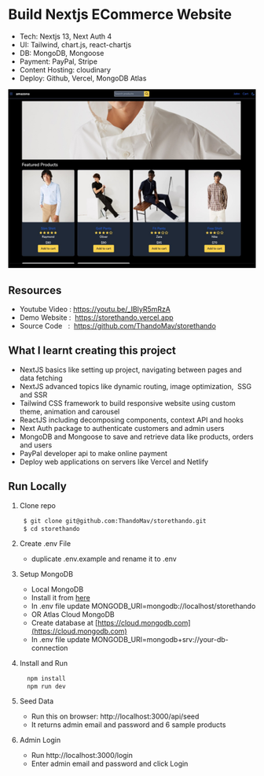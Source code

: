 # Build Nextjs ECommerce Website

- Tech: Nextjs 13, Next Auth 4
- UI: Tailwind, chart.js, react-chartjs
- DB: MongoDB, Mongoose
- Payment: PayPal, Stripe
- Content Hosting: cloudinary
- Deploy: Github, Vercel, MongoDB Atlas

![next storethando](/public/app.jpg)

## Resources

- Youtube Video : https://youtu.be/_IBlyR5mRzA
- Demo Website :  https://storethando.vercel.app
- Source Code   :  https://github.com/ThandoMav/storethando

## What I learnt creating this project

- NextJS basics like setting up project, navigating between pages and data fetching
- NextJS advanced topics like dynamic routing, image optimization,  SSG and SSR
- Tailwind CSS framework to build responsive website using custom theme, animation and carousel
- ReactJS including decomposing components, context API and hooks
- Next Auth package to authenticate customers and admin users
- MongoDB and Mongoose to save and retrieve data like products, orders and users
- PayPal developer api to make online payment
- Deploy web applications on servers like Vercel and Netlify

## Run Locally

1. Clone repo

   ```shell
    $ git clone git@github.com:ThandoMav/storethando.git
    $ cd storethando
   ```

2. Create .env File

   - duplicate .env.example and rename it to .env

3. Setup MongoDB

   - Local MongoDB
   - Install it from [here](https://www.mongodb.com/try/download/community)
   - In .env file update MONGODB_URI=mongodb://localhost/storethando
   - OR Atlas Cloud MongoDB
   - Create database at [https://cloud.mongodb.com](https://cloud.mongodb.com)
   - In .env file update MONGODB_URI=mongodb+srv://your-db-connection

4. Install and Run

   ```shell
     npm install
     npm run dev
   ```

5. Seed Data

   - Run this on browser: http://localhost:3000/api/seed
   - It returns admin email and password and 6 sample products

6. Admin Login

   - Run http://localhost:3000/login
   - Enter admin email and password and click Login
